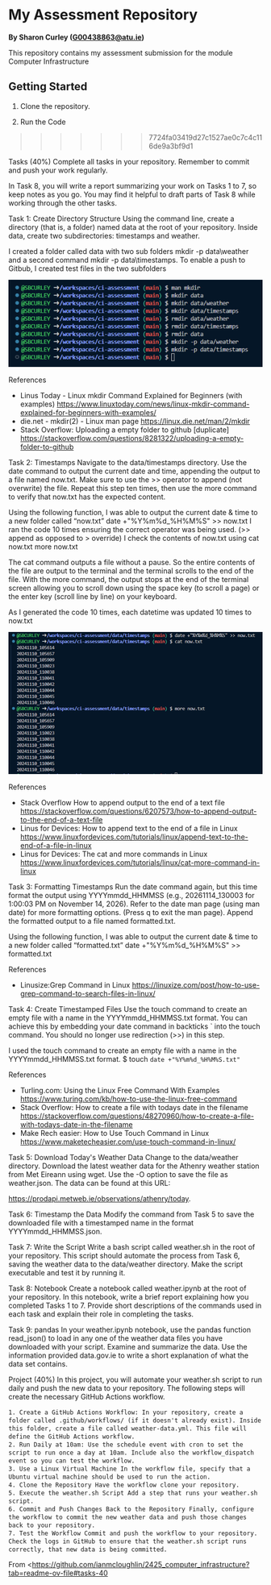 # My Assessment Repository

**By Sharon Curley (G00438863@atu.ie)**

This repository contains my assessment  submission for the module Computer Infrastructure

## Getting Started

1. Clone the repository.

2. Run the Code
>>>>>>> 7724fa03419d27c1527ae0c7c4c116de9a3bf9d1




Tasks (40%)
Complete all tasks in your repository. Remember to commit and push your work regularly.

In Task 8, you will write a report summarizing your work on Tasks 1 to 7, so keep notes as you go. You may find it helpful to draft parts of Task 8 while working through the other tasks.

Task 1: Create Directory Structure
Using the command line, create a directory (that is, a folder) named data at the root of your repository. Inside data, create two subdirectories: timestamps and weather.

I created a folder called data with two sub folders mkdir -p data\weather and a second command mkdir -p data\timestamps. To enable a push to Gitbub, I created test files
in the two subfolders

![alt text](task_01.png)

References
- Linus Today - Linux mkdir Command Explained for Beginners (with examples)       https://www.linuxtoday.com/news/linux-mkdir-command-explained-for-beginners-with-examples/
- die.net -  mkdir(2) - Linux man page    https://linux.die.net/man/2/mkdir
- Stack Overflow:  Uploading a empty folder to github [duplicate]  https://stackoverflow.com/questions/8281322/uploading-a-empty-folder-to-github


Task 2: Timestamps
Navigate to the data/timestamps directory. Use the date command to output the current date and time, appending the output to a file named now.txt. Make sure to use the >> operator to append (not overwrite) the file. Repeat this step ten times, then use the more command to verify that now.txt has the expected content.

Using the following function, I was able to output the current date & time to a new folder called “now.txt”
date +"%Y%m%d_%H%M%S" >> now.txt
I ran the code 10 times ensuring the correct operator was being used. (>> append as opposed to > override)
I check the contents of now.txt using
cat now.txt
more now.txt

The cat command outputs a file without a pause. So the entire contents of the file are output to the terminal and the terminal scrolls to the end of the file. With the more command, the output stops at the end of the terminal screen allowing you to scroll down using the space key (to scroll a page) or the enter key (scroll line by line) on your keyboard.

As I generated the code 10 times, each datetime was updated 10 times to now.txt

![alt text](task_02.png)

References
- Stack Overflow  How to append output to the end of a text file   https://stackoverflow.com/questions/6207573/how-to-append-output-to-the-end-of-a-text-file
- Linus for Devices: How to append text to the end of a file in Linux    https://www.linuxfordevices.com/tutorials/linux/append-text-to-the-end-of-a-file-in-linux
- Linus for Devices: The cat and more commands in Linux    https://www.linuxfordevices.com/tutorials/linux/cat-more-command-in-linux


Task 3: Formatting Timestamps
Run the date command again, but this time format the output using YYYYmmdd_HHMMSS (e.g., 20261114_130003 for 1:00:03 PM on November 14, 2026). Refer to the date man page (using man date) for more formatting options. (Press q to exit the man page). Append the formatted output to a file named formatted.txt.

Using the following function, I was able to output the current date & time to a new folder called “formatted.txt”
date +"%Y%m%d_%H%M%S" >> formatted.txt

References
- Linusize:Grep Command in Linux    https://linuxize.com/post/how-to-use-grep-command-to-search-files-in-linux/


Task 4: Create Timestamped Files
Use the touch command to create an empty file with a name in the YYYYmmdd_HHMMSS.txt format. You can achieve this by embedding your date command in backticks ` into the touch command. You should no longer use redirection (>>) in this step.

I used the touch command to create an empty file with a name in the YYYYmmdd_HHMMSS.txt format. 
$ touch `date +"%Y%m%d_%H%M%S.txt"`

References
- Turling.com: Using the Linux Free Command With Examples      https://www.turing.com/kb/how-to-use-the-linux-free-command
- Stack Overflow: How to create a file with todays date in the filename  https://stackoverflow.com/questions/48270960/how-to-create-a-file-with-todays-date-in-the-filename
- Make Rech easier: How to Use Touch Command in Linux    https://www.maketecheasier.com/use-touch-command-in-linux/


Task 5: Download Today's Weather Data
Change to the data/weather directory. Download the latest weather data for the Athenry weather station from Met Eireann using wget. Use the -O <filename> option to save the file as weather.json. The data can be found at this URL:

https://prodapi.metweb.ie/observations/athenry/today.


Task 6: Timestamp the Data
Modify the command from Task 5 to save the downloaded file with a timestamped name in the format YYYYmmdd_HHMMSS.json.

Task 7: Write the Script
Write a bash script called weather.sh in the root of your repository. This script should automate the process from Task 6, saving the weather data to the data/weather directory. Make the script executable and test it by running it.

Task 8: Notebook
Create a notebook called weather.ipynb at the root of your repository. In this notebook, write a brief report explaining how you completed Tasks 1 to 7. Provide short descriptions of the commands used in each task and explain their role in completing the tasks.

Task 9: pandas
In your weather.ipynb notebook, use the pandas function read_json() to load in any one of the weather data files you have downloaded with your script. Examine and summarize the data. Use the information provided data.gov.ie to write a short explanation of what the data set contains.

Project (40%)
In this project, you will automate your weather.sh script to run daily and push the new data to your repository. The following steps will create the necessary GitHub Actions workflow.

    1. Create a GitHub Actions Workflow: In your repository, create a folder called .github/workflows/ (if it doesn't already exist). Inside this folder, create a file called weather-data.yml. This file will define the GitHub Actions workflow.
    2. Run Daily at 10am: Use the schedule event with cron to set the script to run once a day at 10am. Include also the workflow_dispatch event so you can test the workflow.
    3. Use a Linux Virtual Machine In the workflow file, specify that a Ubuntu virtual machine should be used to run the action.
    4. Clone the Repository Have the workflow clone your repository.
    5. Execute the weather.sh Script Add a step that runs your weather.sh script.
    6. Commit and Push Changes Back to the Repository Finally, configure the workflow to commit the new weather data and push those changes back to your repository.
    7. Test the Workflow Commit and push the workflow to your repository. Check the logs in GitHub to ensure that the weather.sh script runs correctly, that new data is being committed.

From <https://github.com/ianmcloughlin/2425_computer_infrastructure?tab=readme-ov-file#tasks-40